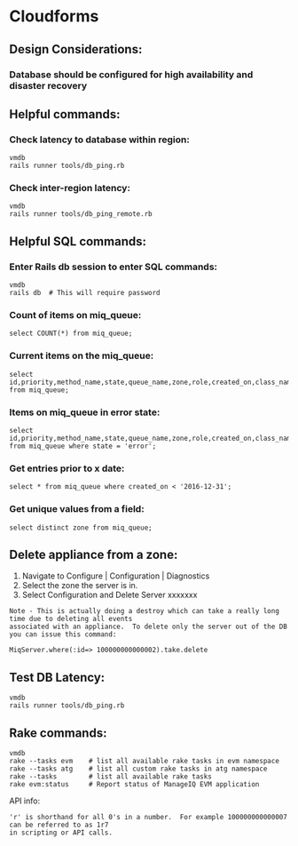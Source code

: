# Cloudforms

## Design Considerations:

### Database should be configured for high availability and disaster recovery

## Helpful commands:

### Check latency to database within region:

```text
vmdb
rails runner tools/db_ping.rb
```

### Check inter-region latency:

```text
vmdb
rails runner tools/db_ping_remote.rb
```

## Helpful SQL commands:

### Enter Rails db session to enter SQL commands:

```text
vmdb
rails db  # This will require password
```

### Count of items on miq\_queue:

```text
select COUNT(*) from miq_queue;
```

### Current items on the miq\_queue:

```text
select id,priority,method_name,state,queue_name,zone,role,created_on,class_name from miq_queue;
```

### Items on miq\_queue in error state:

```text
select id,priority,method_name,state,queue_name,zone,role,created_on,class_name from miq_queue where state = 'error';
```

### Get entries prior to x date:

```text
select * from miq_queue where created_on < '2016-12-31';
```

### Get unique values from a field:

```text
select distinct zone from miq_queue;
```

## Delete appliance from a zone:

1. Navigate to Configure \| Configuration \| Diagnostics
2. Select the zone the server is in.
3. Select Configuration and Delete Server xxxxxxx

```text
Note - This is actually doing a destroy which can take a really long time due to deleting all events 
associated with an appliance.  To delete only the server out of the DB you can issue this command:

MiqServer.where(:id=> 100000000000002).take.delete
```

## Test DB Latency:

```text
vmdb
rails runner tools/db_ping.rb
```

## Rake commands:

```text
vmdb
rake --tasks evm    # list all available rake tasks in evm namespace
rake --tasks atg    # list all custom rake tasks in atg namespace
rake --tasks        # list all available rake tasks
rake evm:status     # Report status of ManageIQ EVM application
```

API info:

```text
'r' is shorthand for all 0's in a number.  For example 100000000000007 can be referred to as 1r7 
in scripting or API calls.
```

